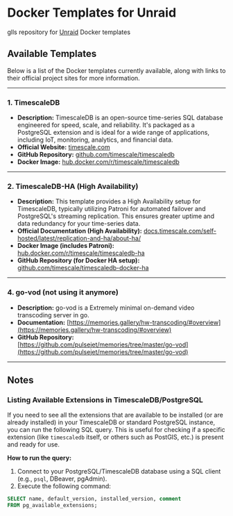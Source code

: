 # Docker Templates for Unraid

glls repository for [Unraid](https://unraid.net/) Docker templates

## Available Templates

Below is a list of the Docker templates currently available, along with links to their official project sites for more information.

---

### 1. TimescaleDB

- **Description:** TimescaleDB is an open-source time-series SQL database engineered for speed, scale, and reliability. It's packaged as a PostgreSQL extension and is ideal for a wide range of applications, including IoT, monitoring, analytics, and financial data.
- **Official Website:** [timescale.com](https://www.timescale.com/)
- **GitHub Repository:** [github.com/timescale/timescaledb](https://github.com/timescale/timescaledb)
- **Docker Image:** [hub.docker.com/r/timescale/timescaledb](https://hub.docker.com/r/timescale/timescaledb)

---

### 2. TimescaleDB-HA (High Availability)

- **Description:** This template provides a High Availability setup for TimescaleDB, typically utilizing Patroni for automated failover and PostgreSQL's streaming replication. This ensures greater uptime and data redundancy for your time-series data.
- **Official Documentation (High Availability):** [docs.timescale.com/self-hosted/latest/replication-and-ha/about-ha/](https://docs.timescale.com/self-hosted/latest/replication-and-ha/about-ha/)
- **Docker Image (includes Patroni):** [hub.docker.com/r/timescale/timescaledb-ha](https://hub.docker.com/r/timescale/timescaledb-ha)
- **GitHub Repository (for Docker HA setup):** [github.com/timescale/timescaledb-docker-ha](https://github.com/timescale/timescaledb-docker-ha)

---

### 4. go-vod (not using it anymore)

- **Description:** go-vod is a Extremely minimal on-demand video transcoding server in go.
- **Documentation:** [https://memories.gallery/hw-transcoding/#overview](https://memories.gallery/hw-transcoding/#overview)
- **GitHub Repository:** [https://github.com/pulsejet/memories/tree/master/go-vod](https://github.com/pulsejet/memories/tree/master/go-vod)

---

## Notes

### Listing Available Extensions in TimescaleDB/PostgreSQL

If you need to see all the extensions that are available to be installed (or are already installed) in your TimescaleDB or standard PostgreSQL instance, you can run the following SQL query. This is useful for checking if a specific extension (like `timescaledb` itself, or others such as PostGIS, etc.) is present and ready for use.

**How to run the query:**

1. Connect to your PostgreSQL/TimescaleDB database using a SQL client (e.g., `psql`, DBeaver, pgAdmin).
2. Execute the following command:

```sql
SELECT name, default_version, installed_version, comment
FROM pg_available_extensions;
```
